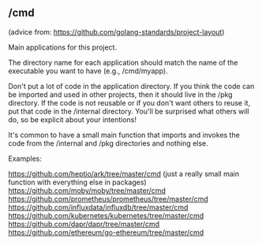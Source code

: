 ## /cmd
(advice from: https://github.com/golang-standards/project-layout)

Main applications for this project.

The directory name for each application should match the name of the executable you want to have (e.g., /cmd/myapp).

Don't put a lot of code in the application directory. If you think the code can be imported and used in other projects, then it should live in the /pkg directory. If the code is not reusable or if you don't want others to reuse it, put that code in the /internal directory. You'll be surprised what others will do, so be explicit about your intentions!

It's common to have a small main function that imports and invokes the code from the /internal and /pkg directories and nothing else.

Examples:

https://github.com/heptio/ark/tree/master/cmd (just a really small main function with everything else in packages)
https://github.com/moby/moby/tree/master/cmd
https://github.com/prometheus/prometheus/tree/master/cmd
https://github.com/influxdata/influxdb/tree/master/cmd
https://github.com/kubernetes/kubernetes/tree/master/cmd
https://github.com/dapr/dapr/tree/master/cmd
https://github.com/ethereum/go-ethereum/tree/master/cmd